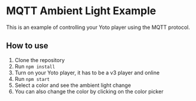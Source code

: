 # MQTT Ambient Light Example

This is an example of controlling your Yoto player using the MQTT protocol.

## How to use

1. Clone the repository
2. Run `npm install`
3. Turn on your Yoto player, it has to be a v3 player and online
4. Run `npm start`
5. Select a color and see the ambient light change
6. You can also change the color by clicking on the color picker
